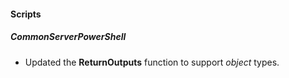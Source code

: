 
#### Scripts
##### CommonServerPowerShell
- Updated the **ReturnOutputs** function to support *object* types.
